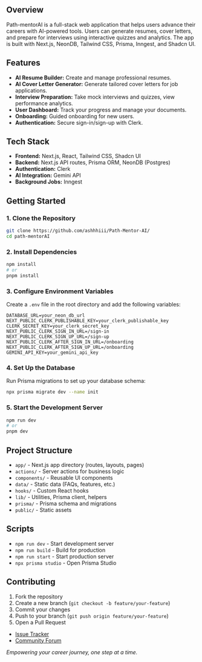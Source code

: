 

## Overview

Path-mentorAI  is a full-stack web application that helps users advance their careers with AI-powered tools. Users can generate resumes, cover letters, and prepare for interviews using interactive quizzes and analytics. The app is built with Next.js, NeonDB, Tailwind CSS, Prisma, Inngest, and Shadcn UI.

## Features

- **AI Resume Builder:** Create and manage professional resumes.
- **AI Cover Letter Generator:** Generate tailored cover letters for job applications.
- **Interview Preparation:** Take mock interviews and quizzes, view performance analytics.
- **User Dashboard:** Track your progress and manage your documents.
- **Onboarding:** Guided onboarding for new users.
- **Authentication:** Secure sign-in/sign-up with Clerk.

## Tech Stack

- **Frontend:** Next.js, React, Tailwind CSS, Shadcn UI
- **Backend:** Next.js API routes, Prisma ORM, NeonDB (Postgres)
- **Authentication:** Clerk
- **AI Integration:** Gemini API
- **Background Jobs:** Inngest

## Getting Started

### 1. Clone the Repository

```bash
git clone https://github.com/ashhhiii/Path-Mentor-AI/
cd path-mentorAI
```

### 2. Install Dependencies

```bash
npm install
# or
pnpm install
```

### 3. Configure Environment Variables

Create a `.env` file in the root directory and add the following variables:

```env
DATABASE_URL=your_neon_db_url
NEXT_PUBLIC_CLERK_PUBLISHABLE_KEY=your_clerk_publishable_key
CLERK_SECRET_KEY=your_clerk_secret_key
NEXT_PUBLIC_CLERK_SIGN_IN_URL=/sign-in
NEXT_PUBLIC_CLERK_SIGN_UP_URL=/sign-up
NEXT_PUBLIC_CLERK_AFTER_SIGN_IN_URL=/onboarding
NEXT_PUBLIC_CLERK_AFTER_SIGN_UP_URL=/onboarding
GEMINI_API_KEY=your_gemini_api_key
```

### 4. Set Up the Database

Run Prisma migrations to set up your database schema:

```bash
npx prisma migrate dev --name init
```

### 5. Start the Development Server

```bash
npm run dev
# or
pnpm dev
```

## Project Structure

- `app/` - Next.js app directory (routes, layouts, pages)
- `actions/` - Server actions for business logic
- `components/` - Reusable UI components
- `data/` - Static data (FAQs, features, etc.)
- `hooks/` - Custom React hooks
- `lib/` - Utilities, Prisma client, helpers
- `prisma/` - Prisma schema and migrations
- `public/` - Static assets

## Scripts

- `npm run dev` - Start development server
- `npm run build` - Build for production
- `npm run start` - Start production server
- `npx prisma studio` - Open Prisma Studio

## Contributing

1. Fork the repository
2. Create a new branch (`git checkout -b feature/your-feature`)
3. Commit your changes
4. Push to your branch (`git push origin feature/your-feature`)
5. Open a Pull Request


- [Issue Tracker](https://github.com/yourusername/pathmentor/issues)
- [Community Forum](https://community.pathmentor.com)



*Empowering your career journey, one step at a time.*
